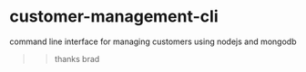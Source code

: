 # customer-management-cli
command line interface for managing customers using nodejs and mongodb

>> thanks brad
